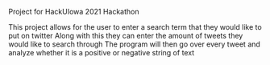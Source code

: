 Project for HackUIowa 2021 Hackathon

This project allows for the user to enter a search term that they would like to put on twitter
Along with this they can enter the amount of tweets they would like to search through
The program will then go over every tweet and analyze whether it is a positive or negative string of text
